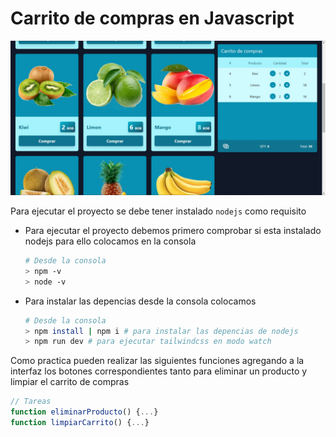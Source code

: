 # Carrito de compras en Javascript

![Carrito de compras en javascript TSX](https://github.com/danixts/assets-varios/blob/main/images/img-carrito.jpg?raw=true)

Para ejecutar el proyecto se debe tener instalado `nodejs` como requisito

* Para ejecutar el proyecto debemos primero comprobar si esta instalado nodejs para ello colocamos en la consola

  ```bash
  # Desde la consola
  > npm -v
  > node -v
  ```

* Para instalar las depencias desde la consola colocamos

  ```bash
  # Desde la consola
  > npm install | npm i # para instalar las depencias de nodejs
  > npm run dev # para ejecutar tailwindcss en modo watch
  ```


Como practica pueden realizar las siguientes funciones agregando a la interfaz los botones correspondientes tanto para eliminar un producto y limpiar el carrito de compras

```javascript
// Tareas
function eliminarProducto() {...}
function limpiarCarrito() {...}
```